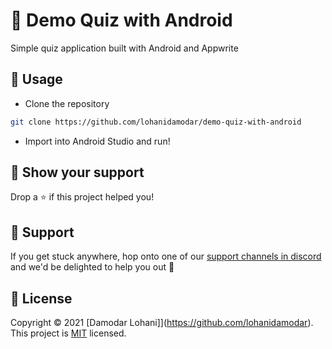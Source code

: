 # 🤖 Demo Quiz with Android

Simple quiz application built with Android and Appwrite

## 🚀 Usage

- Clone the repository

```sh
git clone https://github.com/lohanidamodar/demo-quiz-with-android
```

- Import into Android Studio and run!

## 🙌 Show your support

Drop a ⭐️ if this project helped you!

## 🤕 Support

If you get stuck anywhere, hop onto one of our [support channels in discord](https://appwrite.io/discord) and we'd be delighted to help you out 🤝

## 📝 License

Copyright © 2021 [Damodar Lohani]](https://github.com/lohanidamodar).<br />
This project is [MIT](./LICENSE.md) licensed.
